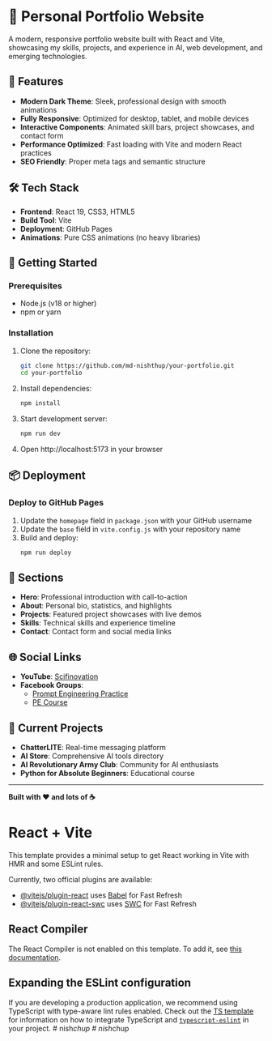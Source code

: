 
# 🚀 Personal Portfolio Website

A modern, responsive portfolio website built with React and Vite, showcasing my skills, projects, and experience in AI, web development, and emerging technologies.

## 🌟 Features

- **Modern Dark Theme**: Sleek, professional design with smooth animations
- **Fully Responsive**: Optimized for desktop, tablet, and mobile devices
- **Interactive Components**: Animated skill bars, project showcases, and contact form
- **Performance Optimized**: Fast loading with Vite and modern React practices
- **SEO Friendly**: Proper meta tags and semantic structure

## 🛠️ Tech Stack

- **Frontend**: React 19, CSS3, HTML5
- **Build Tool**: Vite
- **Deployment**: GitHub Pages
- **Animations**: Pure CSS animations (no heavy libraries)

## 🚀 Getting Started

### Prerequisites
- Node.js (v18 or higher)
- npm or yarn

### Installation
1. Clone the repository:
   ```bash
   git clone https://github.com/md-nishthup/your-portfolio.git
   cd your-portfolio
   ```

2. Install dependencies:
   ```bash
   npm install
   ```

3. Start development server:
   ```bash
   npm run dev
   ```

4. Open http://localhost:5173 in your browser

## 📦 Deployment

### Deploy to GitHub Pages
1. Update the `homepage` field in `package.json` with your GitHub username
2. Update the `base` field in `vite.config.js` with your repository name
3. Build and deploy:
   ```bash
   npm run deploy
   ```

## 🎯 Sections

- **Hero**: Professional introduction with call-to-action
- **About**: Personal bio, statistics, and highlights
- **Projects**: Featured project showcases with live demos
- **Skills**: Technical skills and experience timeline
- **Contact**: Contact form and social media links

## 🌐 Social Links

- **YouTube**: [Scifinovation](https://www.youtube.com/@Scifinovation-566)
- **Facebook Groups**: 
  - [Prompt Engineering Practice](https://www.facebook.com/share/g/1Cd59Td2FZ/)
  - [PE Course](https://www.facebook.com/share/g/1BKEkQxSBk/)

## 🚧 Current Projects

- **ChatterLITE**: Real-time messaging platform
- **AI Store**: Comprehensive AI tools directory
- **AI Revolutionary Army Club**: Community for AI enthusiasts
- **Python for Absolute Beginners**: Educational course

---

**Built with ❤️ and lots of ☕**



# React + Vite

This template provides a minimal setup to get React working in Vite with HMR and some ESLint rules.

Currently, two official plugins are available:

- [@vitejs/plugin-react](https://github.com/vitejs/vite-plugin-react/blob/main/packages/plugin-react) uses [Babel](https://babeljs.io/) for Fast Refresh
- [@vitejs/plugin-react-swc](https://github.com/vitejs/vite-plugin-react/blob/main/packages/plugin-react-swc) uses [SWC](https://swc.rs/) for Fast Refresh

## React Compiler

The React Compiler is not enabled on this template. To add it, see [this documentation](https://react.dev/learn/react-compiler/installation).

## Expanding the ESLint configuration

If you are developing a production application, we recommend using TypeScript with type-aware lint rules enabled. Check out the [TS template](https://github.com/vitejs/vite/tree/main/packages/create-vite/template-react-ts) for information on how to integrate TypeScript and [`typescript-eslint`](https://typescript-eslint.io) in your project.
#   n i s h _ c h u p  
 #   n i s h _ c h u p  
 